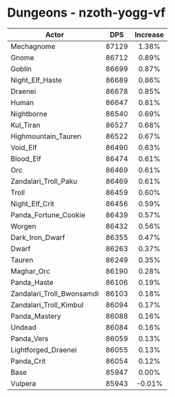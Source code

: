 # Dungeons - nzoth-yogg-vf
| Actor | DPS | Increase |
|---|:---:|:---:|
|Mechagnome|87129|1.38%|
|Gnome|86712|0.89%|
|Goblin|86699|0.87%|
|Night_Elf_Haste|86689|0.86%|
|Draenei|86678|0.85%|
|Human|86647|0.81%|
|Nightborne|86540|0.69%|
|Kul_Tiran|86527|0.68%|
|Highmountain_Tauren|86522|0.67%|
|Void_Elf|86490|0.63%|
|Blood_Elf|86474|0.61%|
|Orc|86469|0.61%|
|Zandalari_Troll_Paku|86469|0.61%|
|Troll|86459|0.60%|
|Night_Elf_Crit|86456|0.59%|
|Panda_Fortune_Cookie|86439|0.57%|
|Worgen|86432|0.56%|
|Dark_Iron_Dwarf|86355|0.47%|
|Dwarf|86263|0.37%|
|Tauren|86249|0.35%|
|Maghar_Orc|86190|0.28%|
|Panda_Haste|86106|0.19%|
|Zandalari_Troll_Bwonsamdi|86103|0.18%|
|Zandalari_Troll_Kimbul|86094|0.17%|
|Panda_Mastery|86088|0.16%|
|Undead|86084|0.16%|
|Panda_Vers|86059|0.13%|
|Lightforged_Draenei|86055|0.13%|
|Panda_Crit|86054|0.12%|
|Base|85947|0.00%|
|Vulpera|85943|-0.01%|

